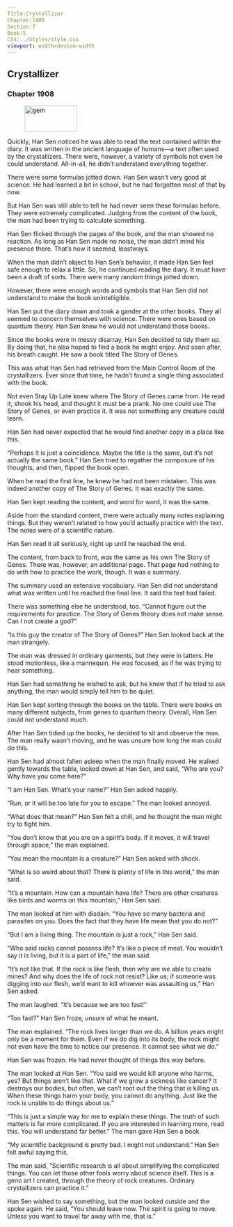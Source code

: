 ```yaml
---
Title:Crystallizer 
Chapter:1908 
Section:7 
Book:5 
CSS:../Styles/style.css 
viewport: width=device-width
---
```

  
## Crystallizer
### Chapter 1908
  
<figure>
	<img src="../Images/gem.gif" alt="gem" id="gem" width="120" height="60" />
</figure>
  

  
Quickly, Han Sen noticed he was able to read the text contained within the diary. It was written in the ancient language of humans—a text often used by the crystallizers. There were, however, a variety of symbols not even he could understand. All-in-all, he didn’t understand everything together.

There were some formulas jotted down. Han Sen wasn’t very good at science. He had learned a bit in school, but he had forgotten most of that by now.

But Han Sen was still able to tell he had never seen these formulas before. They were extremely complicated. Judging from the content of the book, the man had been trying to calculate something.

Han Sen flicked through the pages of the book, and the man showed no reaction. As long as Han Sen made no noise, the man didn’t mind his presence there. That’s how it seemed, leastways.

When the man didn’t object to Han Sen’s behavior, it made Han Sen feel safe enough to relax a little. So, he continued reading the diary. It must have been a draft of sorts. There were many random things jotted down.

However, there were enough words and symbols that Han Sen did not understand to make the book unintelligible.

Han Sen put the diary down and took a gander at the other books. They all seemed to concern themselves with science. There were ones based on quantum theory. Han Sen knew he would not understand those books.

Since the books were in messy disarray, Han Sen decided to tidy them up. By doing that, he also hoped to find a book he might enjoy. And soon after, his breath caught. He saw a book titled The Story of Genes.

This was what Han Sen had retrieved from the Main Control Room of the crystallizers. Ever since that time, he hadn’t found a single thing associated with the book.

Not even Stay Up Late knew where The Story of Genes came from. He read it, shook his head, and thought it must be a prank. No one could use The Story of Genes, or even practice it. It was not something any creature could learn.

Han Sen had never expected that he would find another copy in a place like this.

“Perhaps it is just a coincidence. Maybe the title is the same, but it’s not actually the same book.” Han Sen tried to regather the composure of his thoughts, and then, flipped the book open.

When he read the first line, he knew he had not been mistaken. This was indeed another copy of The Story of Genes. It was exactly the same.

Han Sen kept reading the content, and word for word, it was the same.

Aside from the standard content, there were actually many notes explaining things. But they weren’t related to how you’d actually practice with the text. The notes were of a scientific nature.

Han Sen read it all seriously, right up until he reached the end.

The content, from back to front, was the same as his own The Story of Genes. There was, however, an additional page. That page had nothing to do with how to practice the work, though. It was a summary.

The summary used an extensive vocabulary. Han Sen did not understand what was written until he reached the final line. It said the test had failed.

There was something else he understood, too. “Cannot figure out the requirements for practice. The Story of Genes theory does not make sense. Can I not create a god?”

“Is this guy the creator of The Story of Genes?” Han Sen looked back at the man strangely.

The man was dressed in ordinary garments, but they were in tatters. He stood motionless, like a mannequin. He was focused, as if he was trying to hear something.

Han Sen had something he wished to ask, but he knew that if he tried to ask anything, the man would simply tell him to be quiet.

Han Sen kept sorting through the books on the table. There were books on many different subjects, from genes to quantum theory. Overall, Han Sen could not understand much.

After Han Sen tidied up the books, he decided to sit and observe the man. The man really wasn’t moving, and he was unsure how long the man could do this.

Han Sen had almost fallen asleep when the man finally moved. He walked gently towards the table, looked down at Han Sen, and said, “Who are you? Why have you come here?”

“I am Han Sen. What’s your name?” Han Sen asked happily.

“Run, or it will be too late for you to escape.” The man looked annoyed.

“What does that mean?” Han Sen felt a chill, and he thought the man might try to fight him.

“You don’t know that you are on a spirit’s body. If it moves, it will travel through space,” the man explained.

“You mean the mountain is a creature?” Han Sen asked with shock.

“What is so weird about that? There is plenty of life in this world,” the man said.

“It’s a mountain. How can a mountain have life? There are other creatures like birds and worms on this mountain,” Han Sen said.

The man looked at him with disdain. “You have so many bacteria and parasites on you. Does the fact that they have life mean that you do not?”

“But I am a living thing. The mountain is just a rock,” Han Sen said.

“Who said rocks cannot possess life? It’s like a piece of meat. You wouldn’t say it is living, but it is a part of life,” the man said.

“It’s not like that. If the rock is like flesh, then why are we able to create mines? And why does the life of rock not resist? Like us; if someone was digging into our flesh, we’d want to kill whoever was assaulting us,” Han Sen asked.

The man laughed. “It’s because we are too fast!”

“Too fast?” Han Sen froze, unsure of what he meant.

The man explained. “The rock lives longer than we do. A billion years might only be a moment for them. Even if we do dig into its body, the rock might not even have the time to notice our presence. It cannot see what we do.”

Han Sen was frozen. He had never thought of things this way before.

The man looked at Han Sen. “You said we would kill anyone who harms, yes? But things aren’t like that. What if we grow a sickness like cancer? It destroys our bodies, but often, we can’t root out the thing that is killing us. When these things harm your body, you cannot do anything. Just like the rock is unable to do things about us.”

“This is just a simple way for me to explain these things. The truth of such matters is far more complicated. If you are interested in learning more, read this. You will understand far better.” The man gave Han Sen a book.

“My scientific background is pretty bad. I might not understand.” Han Sen felt awful saying this.

The man said, “Scientific research is all about simplifying the complicated things. You can let those other fools worry about science itself. This is a geno art I created, through the theory of rock creatures. Ordinary crystallizers can practice it.”

Han Sen wished to say something, but the man looked outside and the spoke again. He said, “You should leave now. The spirit is going to move. Unless you want to travel far away with me, that is.”